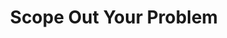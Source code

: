 ---
layout: project
title: Scope Out Your Problem
short_title: Step 1 | Scope Your Problem
description: 
permalink: /howto/step1
tags: project
image: /assets/img/toolkit-images/steps/how-to-step1.gif
link-out: /howto/step1
---